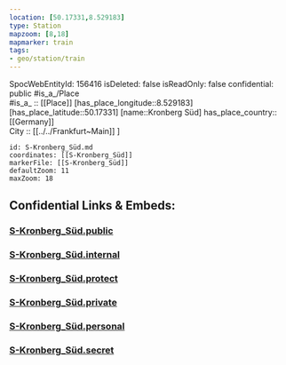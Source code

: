 ```yaml
---
location: [50.17331,8.529183] 
type: Station 
mapzoom: [8,18] 
mapmarker: train 
tags:
- geo/station/train
---
```

SpocWebEntityId: 156416
isDeleted: false
isReadOnly: false
confidential: public
#is_a_/Place  
#is_a_ :: [[Place]] 
[has_place_longitude::8.529183] 
[has_place_latitude::50.17331] 
[name::Kronberg Süd] 
has_place_country:: [[Germany]]  
City :: [[../../Frankfurt~Main]] ] 


```leaflet
id: S-Kronberg_Süd.md
coordinates: [[S-Kronberg_Süd]] 
markerFile: [[S-Kronberg_Süd]] 
defaultZoom: 11 
maxZoom: 18
```


## Confidential Links & Embeds: 

### [S-Kronberg_Süd.public](/_public/\Earth\Continent\Europe\Europe~Central\Germany\Germany~West\Hessen\counties~Hessen\Frankfurt~Main\Stations-FFM~SS-Kronberg_Süd.public.md) 

### [S-Kronberg_Süd.internal](/_internal/\Earth\Continent\Europe\Europe~Central\Germany\Germany~West\Hessen\counties~Hessen\Frankfurt~Main\Stations-FFM~SS-Kronberg_Süd.internal.md) 

### [S-Kronberg_Süd.protect](/_protect/\Earth\Continent\Europe\Europe~Central\Germany\Germany~West\Hessen\counties~Hessen\Frankfurt~Main\Stations-FFM~SS-Kronberg_Süd.protect.md) 

### [S-Kronberg_Süd.private](/_private/\Earth\Continent\Europe\Europe~Central\Germany\Germany~West\Hessen\counties~Hessen\Frankfurt~Main\Stations-FFM~SS-Kronberg_Süd.private.md) 

### [S-Kronberg_Süd.personal](/_personal/\Earth\Continent\Europe\Europe~Central\Germany\Germany~West\Hessen\counties~Hessen\Frankfurt~Main\Stations-FFM~SS-Kronberg_Süd.personal.md) 

### [S-Kronberg_Süd.secret](/_secret/\Earth\Continent\Europe\Europe~Central\Germany\Germany~West\Hessen\counties~Hessen\Frankfurt~Main\Stations-FFM~SS-Kronberg_Süd.secret.md)

